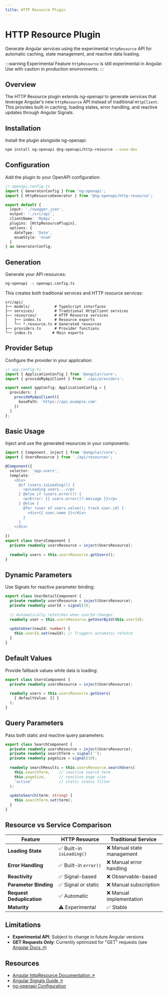 ```yaml
---
title: HTTP Resource Plugin
---
```


# HTTP Resource Plugin

Generate Angular services using the experimental `httpResource` API for automatic caching, state management, and reactive data loading.

:::warning Experimental Feature
`httpResource` is still experimental in Angular. Use with caution in production environments.
:::

## Overview

The HTTP Resource plugin extends ng-openapi to generate services that leverage Angular's new `httpResource` API instead of traditional `HttpClient`. This provides built-in caching, loading states, error handling, and reactive updates through Angular Signals.

## Installation

Install the plugin alongside ng-openapi:

```bash
npm install ng-openapi @ng-openapi/http-resource --save-dev
```

## Configuration

Add the plugin to your OpenAPI configuration:

```typescript
// openapi.config.ts
import { GeneratorConfig } from 'ng-openapi';
import { HttpResourceGenerator } from '@ng-openapi/http-resource';

export default {
  input: './swagger.json',
  output: './src/api',
  clientName: 'MyApi',
  plugins: [HttpResourcePlugin],
  options: {
    dateType: 'Date',
    enumStyle: 'enum'
  }
} as GeneratorConfig;
```


## Generation

Generate your API resources:

```bash
ng-openapi -c openapi.config.ts
```

This creates both traditional services and HTTP resource services:

```
src/api/
├── models/           # TypeScript interfaces
├── services/         # Traditional HttpClient services
├── resources/        # HTTP Resource services
│   ├── index.ts      # Resource exports
│   └── *.resource.ts # Generated resources
├── providers.ts      # Provider functions
└── index.ts         # Main exports
```

## Provider Setup

Configure the provider in your application:

```typescript
// app.config.ts
import { ApplicationConfig } from '@angular/core';
import { provideMyApiClient } from './api/providers';

export const appConfig: ApplicationConfig = {
  providers: [
    provideMyApiClient({
      basePath: 'https://api.example.com'
    })
  ]
};
```

## Basic Usage

Inject and use the generated resources in your components:

```typescript
import { Component, inject } from '@angular/core';
import { UsersResource } from './api/resources';

@Component({
  selector: 'app-users',
  template: `
    <div>
      @if (users.isLoading()) {
        <p>Loading users...</p>
      } @else if (users.error()) {
        <p>Error: {{ users.error()?.message }}</p>
      } @else {
        @for (user of users.value(); track user.id) {
          <div>{{ user.name }}</div>
        }
      }
    </div>
  `
})
export class UsersComponent {
  private readonly usersResource = inject(UsersResource);
  
  readonly users = this.usersResource.getUsers();
}
```

## Dynamic Parameters

Use Signals for reactive parameter binding:

```typescript
export class UserDetailComponent {
  private readonly usersResource = inject(UsersResource);
  private readonly userId = signal(1);
  
  // Automatically refetches when userId changes
  readonly user = this.usersResource.getUserById(this.userId);
  
  updateUser(newId: number) {
    this.userId.set(newId); // Triggers automatic refetch
  }
}
```

## Default Values

Provide fallback values while data is loading:

```typescript
export class UsersComponent {
  private readonly usersResource = inject(UsersResource);
  
  readonly users = this.usersResource.getUsers(
    { defaultValue: [] }
  );
}
```

## Query Parameters

Pass both static and reactive query parameters:

```typescript
export class SearchComponent {
  private readonly usersResource = inject(UsersResource);
  private readonly searchTerm = signal('');
  private readonly pageSize = signal(10);
  
  readonly searchResults = this.usersResource.searchUsers(
    this.searchTerm,    // reactive search term
    this.pageSize,      // reactive page size
    'active'            // static status filter
  );
  
  updateSearch(term: string) {
    this.searchTerm.set(term);
  }
}
```

## Resource vs Service Comparison

| Feature | HTTP Resource | Traditional Service |
|---------|---------------|-------------------|
| **Loading State** | ✅ Built-in `isLoading()` | ❌ Manual state management |
| **Error Handling** | ✅ Built-in `error()` | ❌ Manual error handling |
| **Reactivity** | ✅ Signal-based | ❌ Observable-based |
| **Parameter Binding** | ✅ Signal or static | ❌ Manual subscription |
| **Request Deduplication** | ✅ Automatic | ❌ Manual implementation |
| **Maturity** | ⚠️ Experimental | ✅ Stable |

## Limitations

- **Experimental API**: Subject to change in future Angular versions
- **GET Requests Only**: Currently optimized for "GET" requests (see [Angular Docs ↗️](https://angular.dev/guide/http/http-resource))

## Resources

- [Angular httpResource Documentation ↗️](https://angular.dev/guide/http/resource)
- [Angular Signals Guide ↗️](https://angular.dev/guide/signals)
- [ng-openapi Configuration](../api/configuration.md)
